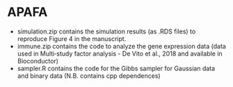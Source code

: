 # APAFA

- simulation.zip contains the simulation results (as .RDS files) to reproduce Figure 4 in the manuscript.
- immune.zip contains the code to analyze the gene expression data (data used in Multi‐study factor analysis - De Vito et al., 2018 and available in Bioconductor)
- sampler.R contains the code for the Gibbs sampler for Gaussian data and binary data (N.B. contains cpp dependences)
